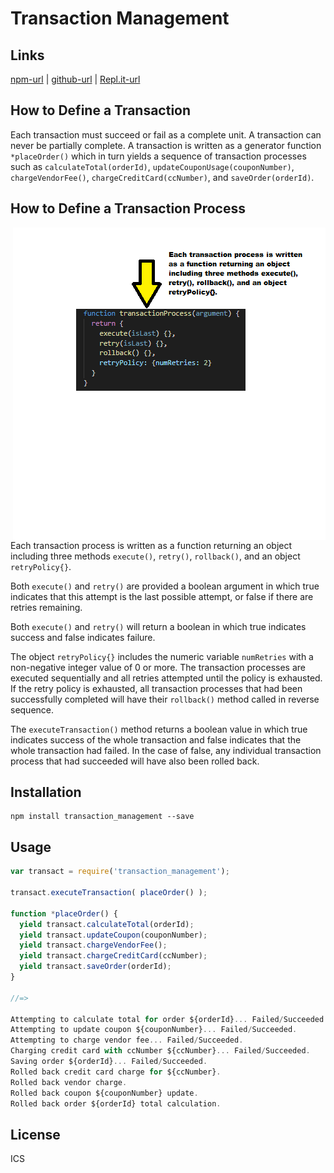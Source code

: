 # Transaction Management

## Links
[npm-url](https://npmjs.org/package/transaction_management)
|
[github-url](https://github.com/KevinMoorman/TransactionManagement)
|
[Repl.it-url](https://repl.it/@KevinMoorman/Yield-Generator#index.js)

## How to Define a Transaction
Each transaction must succeed or fail as a complete unit. A transaction can never be partially complete. A transaction is written as a generator function `*placeOrder()` which in turn yields a sequence of transaction processes such as `calculateTotal(orderId)`, `updateCouponUsage(couponNumber)`, `chargeVendorFee()`, `chargeCreditCard(ccNumber)`, and `saveOrder(orderId)`.

## How to Define a Transaction Process

<div><img align="right" src="img/instruction.gif" alt="Instruction"/></div>

Each transaction process is written as a function returning an object including three methods `execute()`, `retry()`, `rollback()`, and an object `retryPolicy{}`.

Both `execute()` and `retry()` are provided a boolean argument in which true indicates that this attempt is the last possible attempt, or false if there are retries remaining.

Both `execute()` and `retry()` will return a boolean in which true indicates success and false indicates failure.

The object `retryPolicy{}` includes the numeric variable `numRetries` with a non-negative integer value of 0 or more. The transaction processes are executed sequentially and all retries attempted until the policy is exhausted. If the retry policy is exhausted, all transaction processes that had been successfully completed will have their `rollback()` method called in reverse sequence.

The `executeTransaction()` method returns a boolean value in which true indicates success of the whole transaction and false indicates that the whole transaction had failed. In the case of false, any individual transaction process that had succeeded will have also been rolled back.

## Installation

```
npm install transaction_management --save
```

## Usage

```javascript
var transact = require('transaction_management');

transact.executeTransaction( placeOrder() );

function *placeOrder() {
  yield transact.calculateTotal(orderId);
  yield transact.updateCoupon(couponNumber);
  yield transact.chargeVendorFee();
  yield transact.chargeCreditCard(ccNumber);
  yield transact.saveOrder(orderId);
}

//=>

Attempting to calculate total for order ${orderId}... Failed/Succeeded.
Attempting to update coupon ${couponNumber}... Failed/Succeeded.
Attempting to charge vendor fee... Failed/Succeeded.
Charging credit card with ccNumber ${ccNumber}... Failed/Succeeded.
Saving order ${orderId}... Failed/Succeeded.
Rolled back credit card charge for ${ccNumber}.
Rolled back vendor charge.
Rolled back coupon ${couponNumber} update.
Rolled back order ${orderId} total calculation.
```

## License

ICS
